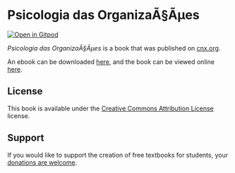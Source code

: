 # Psicologia das OrganizaÃ§Ãµes

[![Open in Gitpod](https://gitpod.io/button/open-in-gitpod.svg)](https://gitpod.io/from-referrer/)

_Psicologia das OrganizaÃ§Ãµes_ is a book that was published on [cnx.org](https://cnx.org/).

An ebook can be downloaded [here](https://github.com/cnx-user-books/cnxbook-psicologia-das-organizaassaues/releases/latest), and the book can be viewed online [here](https://github.com/cnx-user-books/cnxbook-psicologia-das-organizaassaues/releases/latest).

## License
This book is available under the [Creative Commons Attribution License](./LICENSE) license.

## Support
If you would like to support the creation of free textbooks for students, your [donations are welcome](https://riceconnect.rice.edu/donation/support-openstax-banner).
